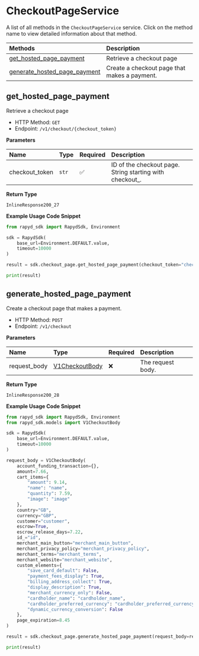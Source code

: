 # CheckoutPageService

A list of all methods in the `CheckoutPageService` service. Click on the method name to view detailed information about that method.

| Methods                                                       | Description                                  |
| :------------------------------------------------------------ | :------------------------------------------- |
| [get_hosted_page_payment](#get_hosted_page_payment)           | Retrieve a checkout page                     |
| [generate_hosted_page_payment](#generate_hosted_page_payment) | Create a checkout page that makes a payment. |

## get_hosted_page_payment

Retrieve a checkout page

- HTTP Method: `GET`
- Endpoint: `/v1/checkout/{checkout_token}`

**Parameters**

| Name           | Type  | Required | Description                                               |
| :------------- | :---- | :------- | :-------------------------------------------------------- |
| checkout_token | `str` | ✅       | ID of the checkout page. String starting with checkout\_. |

**Return Type**

`InlineResponse200_27`

**Example Usage Code Snippet**

```python
from rapyd_sdk import RapydSdk, Environment

sdk = RapydSdk(
    base_url=Environment.DEFAULT.value,
    timeout=10000
)

result = sdk.checkout_page.get_hosted_page_payment(checkout_token="checkout_token")

print(result)
```

## generate_hosted_page_payment

Create a checkout page that makes a payment.

- HTTP Method: `POST`
- Endpoint: `/v1/checkout`

**Parameters**

| Name         | Type                                          | Required | Description       |
| :----------- | :-------------------------------------------- | :------- | :---------------- |
| request_body | [V1CheckoutBody](../models/V1CheckoutBody.md) | ❌       | The request body. |

**Return Type**

`InlineResponse200_28`

**Example Usage Code Snippet**

```python
from rapyd_sdk import RapydSdk, Environment
from rapyd_sdk.models import V1CheckoutBody

sdk = RapydSdk(
    base_url=Environment.DEFAULT.value,
    timeout=10000
)

request_body = V1CheckoutBody(
    account_funding_transaction={},
    amount=7.66,
    cart_items={
        "amount": 9.14,
        "name": "name",
        "quantity": 7.59,
        "image": "image"
    },
    country="GB",
    currency="GBP",
    customer="customer",
    escrow=True,
    escrow_release_days=7.22,
    id_="id",
    merchant_main_button="merchant_main_button",
    merchant_privacy_policy="merchant_privacy_policy",
    merchant_terms="merchant_terms",
    merchant_website="merchant_website",
    custom_elements={
        "save_card_default": False,
        "payment_fees_display": True,
        "billing_address_collect": True,
        "display_description": True,
        "merchant_currency_only": False,
        "cardholder_name": "cardholder_name",
        "cardholder_preferred_currency": "cardholder_preferred_currency",
        "dynamic_currency_conversion": False
    },
    page_expiration=8.45
)

result = sdk.checkout_page.generate_hosted_page_payment(request_body=request_body)

print(result)
```

